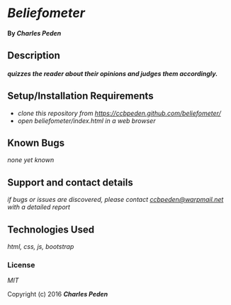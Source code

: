 # _Beliefometer_

#### By _**Charles Peden**_

## Description

#### _quizzes the reader about their opinions and judges them accordingly._


## Setup/Installation Requirements

* _clone this repository from https://ccbpeden.github.com/beliefometer/_
* _open beliefometer/index.html in a web browser_


## Known Bugs

_none yet known_

## Support and contact details

_if bugs or issues are discovered, please contact ccbpeden@warpmail.net with a detailed report_

## Technologies Used

_html, css, js, bootstrap_

### License

*MIT*

Copyright (c) 2016 **_Charles Peden_**
